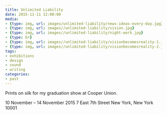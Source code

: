 ```yaml
---
title: Unlimited Liability
date: 2015-11-11 12:00:00
media:
- {type: img, url: images/unlimited-liability/news-ideas-every-day.jpg}
- {type: img, url: images//unlimited-liability/vision.jpg}
- {type: img, url: images//unlimited-liability/night-work.jpg}
- {type: br}
- {type: img, url: images//unlimited-liability/visionbecomesreality-1.jpg}
- {type: img, url: images//unlimited-liability/visionbecomesreality-2.jpg}
tags:
- exhibitions
- design
- sound
- writing
categories:
- past
---
```

Prints on silk for my graduation show at Cooper Union.

10 November – 14 November 2015
7 East 7th Street
New York, New York 10001
